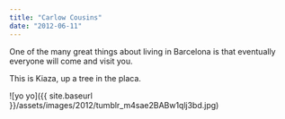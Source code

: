 ```yaml
---
title: "Carlow Cousins"
date: "2012-06-11"
---
```


One of the many great things about living in Barcelona is that eventually everyone will come and visit you.

This is Kiaza, up a tree in the placa.

![yo yo]({{ site.baseurl }}/assets/images/2012/tumblr_m4sae2BABw1qlj3bd.jpg)
